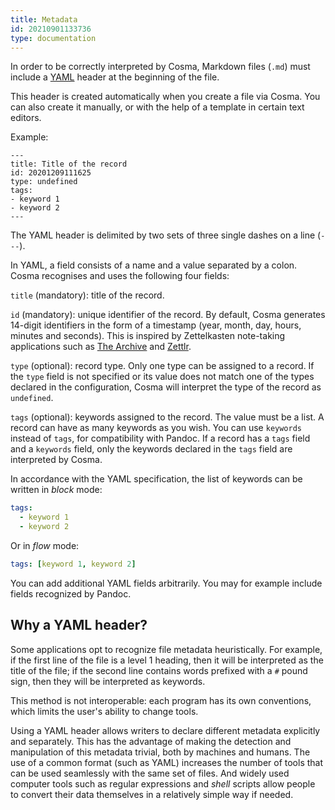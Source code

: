 ```yaml
---
title: Metadata
id: 20210901133736
type: documentation
---
```


In order to be correctly interpreted by Cosma, Markdown files (`.md`) must include a [YAML](http://yaml.org) header at the beginning of the file.

This header is created automatically when you create a file via Cosma. You can also create it manually, or with the help of a template in certain text editors.

Example:

```
---
title: Title of the record
id: 20201209111625
type: undefined
tags:
- keyword 1
- keyword 2
---
```

The YAML header is delimited by two sets of three single dashes on a line (`---`).

In YAML, a field consists of a name and a value separated by a colon. Cosma recognises and uses the following four fields:

`title` (mandatory): title of the record.

`id` (mandatory): unique identifier of the record. By default, Cosma generates 14-digit identifiers in the form of a timestamp (year, month, day, hours, minutes and seconds). This is inspired by Zettelkasten note-taking applications such as [The Archive](https://zettelkasten.de/the-archive/) and [Zettlr](https://www.zettlr.com).

`type` (optional): record type. Only one type can be assigned to a record. If the `type` field is not specified or its value does not match one of the types declared in the configuration, Cosma will interpret the type of the record as `undefined`.

`tags` (optional): keywords assigned to the record. The value must be a list. A record can have as many keywords as you wish. You can use `keywords` instead of `tags`, for compatibility with Pandoc. If a record has a `tags` field and a `keywords` field, only the keywords declared in the `tags` field are interpreted by Cosma.

In accordance with the YAML specification, the list of keywords can be written in _block_ mode:

```yaml
tags:
  - keyword 1
  - keyword 2
```

Or in _flow_ mode:

```yaml
tags: [keyword 1, keyword 2]
```

You can add additional YAML fields arbitrarily. You may for example include fields recognized by Pandoc.

## Why a YAML header?

Some applications opt to recognize file metadata heuristically. For example, if the first line of the file is a level 1 heading, then it will be interpreted as the title of the file; if the second line contains words prefixed with a `#` pound sign, then they will be interpreted as keywords.

This method is not interoperable: each program has its own conventions, which limits the user's ability to change tools.

Using a YAML header allows writers to declare different metadata explicitly and separately. This has the advantage of making the detection and manipulation of this metadata trivial, both by machines and humans. The use of a common format (such as YAML) increases the number of tools that can be used seamlessly with the same set of files. And widely used computer tools such as regular expressions and _shell_ scripts allow people to convert their data themselves in a relatively simple way if needed.
